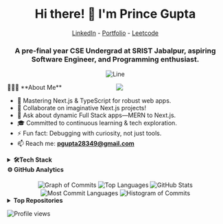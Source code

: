 <!--- Body Begins -->

<!-- Center-aligned header -->
<div align="center">
  <h1>Hi there! 👋 I'm Prince Gupta</h1>
  <!-- Links to social profiles -->
  <p>
    <a href="https://linkedin.com/in/prince-gupta-0201b824b">LinkedIn</a> - 
    <a href="https://portfolio-lemon-zeta-11.vercel.app/">Portfolio</a> -
    <a href="https://www.leetcode.com/pgupta28349">Leetcode</a>
  </p> 
</div>

<!-- Brief introduction -->
<h3 align="center">A pre-final year CSE Undergrad at SRIST Jabalpur, aspiring Software Engineer, and Programming enthusiast.</h3>

<!-- Divider line -->
<p align="center">
  <img src="https://user-images.githubusercontent.com/85225156/171937799-8fc9e255-9889-4642-9c92-6df85fb86e82.gif" alt="Line" />
</p>
<!-- List of personal information -->
👨🏻‍💻 **About Me**<img src="https://raw.githubusercontent.com/sanjay-kv/sanjay-kv/main/Assets/illustration.png" min-width="100px" max-width="250px" width="250px" align="right"> 

- 🌱 Mastering Next.js & TypeScript for robust web apps.
- 👯 Collaborate on imaginative Next.js projects!
- 💬 Ask about dynamic Full Stack apps—MERN to Next.js.
- 🎓 Committed to continuous learning & tech exploration.
- ⚡ Fun fact: Debugging with curiosity, not just tools.
- 📫 Reach me: **pgupta28349@gmail.com**
 

<!-- Icons representing the tech stack -->
<details> 
 <summary><b>🛠Tech Stack</b></summary><br>

<!-- Languages -->
<p><b>Languages:</b>
  <!-- JavaScript --> <img src="https://raw.githubusercontent.com/devicons/devicon/master/icons/javascript/javascript-original.svg" alt="JavaScript" width="30" height="30" /> 
  <!-- Java --> <img src="https://raw.githubusercontent.com/devicons/devicon/master/icons/java/java-original.svg" width="30" height="30" alt="Java" />
  <!-- C --> <img src="https://raw.githubusercontent.com/devicons/devicon/master/icons/c/c-original.svg" alt="C" width="30" height="30" /> 
  <!-- C++ --> <img src="https://raw.githubusercontent.com/devicons/devicon/master/icons/cplusplus/cplusplus-original.svg" alt="C++" width="30" height="30" /> 
  <!-- TypeScript --> <img src="https://raw.githubusercontent.com/devicons/devicon/master/icons/typescript/typescript-original.svg" alt="TypeScript" width="30" height="30" /> 
  <!-- Python --><img src="https://raw.githubusercontent.com/devicons/devicon/master/icons/python/python-original.svg" alt="Python" width="30" height="30" />
  <!-- MongoDB --><img src="https://raw.githubusercontent.com/devicons/devicon/master/icons/mongodb/mongodb-original.svg" alt="MongoDB" width="30" height="30" /> 
  <!-- MySQL --><img src="https://raw.githubusercontent.com/devicons/devicon/master/icons/mysql/mysql-original.svg" alt="MySQL" width="30" height="30" /> 
  <!-- HTML5 --><img src="https://raw.githubusercontent.com/devicons/devicon/master/icons/html5/html5-original.svg" alt="HTML5" width="30" height="30" /> 
  <!-- CSS --><img src="https://raw.githubusercontent.com/devicons/devicon/master/icons/css3/css3-original.svg" alt="CSS" width="30" height="30" /> 
</p>

<!-- Frameworks and Libraries -->
<p><b>Frameworks and Libraries:</b>
  <!-- Next.js --><img src="https://cdn.jsdelivr.net/gh/devicons/devicon/icons/nextjs/nextjs-original.svg" alt="Next.js" width="30" height="30"/> 
  <!-- React --><img src="https://raw.githubusercontent.com/devicons/devicon/master/icons/react/react-original.svg" alt="React" width="30" height="30" /> 
  <!-- Redux --><img src="https://raw.githubusercontent.com/devicons/devicon/master/icons/redux/redux-original.svg" alt="Redux" width="30" height="30" /> 
  <!-- Express.js --><img src="https://raw.githubusercontent.com/devicons/devicon/master/icons/express/express-original.svg" alt="Express.js" width="30" height="30" /> 
  <!-- Tailwind CSS --><img src="https://cdn.jsdelivr.net/gh/devicons/devicon/icons/tailwindcss/tailwindcss-original.svg" alt="Tailwind CSS" width="30" height="30" /> 
  <!-- npm --><img src="https://raw.githubusercontent.com/devicons/devicon/master/icons/npm/npm-original-wordmark.svg" alt="npm" width="30" height="30" />
  <!-- Numpy --><img src="https://img.shields.io/badge/-Numpy-0E7ACE?logo=numpy&logoColor=white&style=flat" alt="Numpy" width="30" height="30" />
  <!-- Pandas --><img src="https://img.shields.io/badge/-Pandas-150455?logo=pandas&logoColor=white&style=flat" alt="Pandas" width="30" height="30" />
  <!-- Sklearn --><img src="https://img.shields.io/badge/-Sklearn-F09437?logo=scikit-learn&logoColor=white&style=flat" alt="Sklearn" width="30" height="30" />
</p>

<!-- Tools and Platforms -->
<p><b>Tools and Platforms:</b>
  <!-- Git --> <img src="https://www.vectorlogo.zone/logos/git-scm/git-scm-icon.svg" alt="Git" width="30" height="30" /> 
  <!-- GitHub --><img src="https://raw.githubusercontent.com/devicons/devicon/master/icons/github/github-original.svg" alt="GitHub" width="30" height="30" />
  <!-- Cloudflare --><img src="https://img.shields.io/badge/-Cloudflare-4679A4?logo=Cloudflare&logoColor=orange&style=flat" alt="Cloudflare" width="30" height="30" />
  <!-- Visual Studio Code --> <img src="https://img.shields.io/badge/-Visual%20Studio%20Code-25AEF4?logo=visualstudio&logoColor=white&style=flat" alt="Visual Studio Code" width="30" height="30" />
</p>

<!-- Operating Systems -->
<p><b>Operating Systems:</b>
  <!-- Windows --> <img src="https://img.shields.io/badge/-Windows-0F7BCF?logo=Windows&logoColor=white&style=flat" alt="Windows" width="30" height="30" />
  <!-- Linux --><img src="https://img.shields.io/badge/-Linux-EDBD2B?logo=Linux&logoColor=black&style=flat" alt="Linux" width="30" height="30" />
</p>

</details> 

<!-- GitHub Analytics -->
  <summary><b>⚙️ GitHub Analytics</b></summary><br>
  <!-- Links to GitHub analytics images -->
  <div align="center">
      <!-- Graph of Commits -->
    <img align="center" height="155em"src="https://github-profile-summary-cards.vercel.app/api/cards/profile-details?username=princegupta101&theme=github_dark" alt="Graph of Commits" />
    <!-- Repositories per language -->
    <img align="center" height="155em" src="http://github-profile-summary-cards.vercel.app/api/cards/repos-per-language?username=PrinceGupta101&theme=github_dark" alt="Top Languages" />
    <!-- GitHub stats -->
    <img align="center" height="155em" src="http://github-profile-summary-cards.vercel.app/api/cards/stats?username=PrinceGupta101&theme=github_dark" alt="GitHub Stats" />
        <!-- Repositories per language -->
    <img align="center" height="155em" src="http://github-profile-summary-cards.vercel.app/api/cards/most-commit-language?username=PrinceGupta101&theme=github_dark" alt="Most Commit Languages" />
    <!-- Histogram of Commits -->
    <img align="center" height="155em" src="https://github-profile-summary-cards.vercel.app/api/cards/productive-time?username=princegupta101&theme=github_dark" alt="Histogram of Commits" /></br>
  
  </div>


<!-- Top Repositories -->
<details>
  <summary><b>Top Repositories</b></summary><br>
   <p align="left">
    <!-- Learning Management System -->
    <a href="https://github.com/Princegupta101/Learning-Management-System"> <img width="278" src="https://denvercoder1-github-readme-stats.vercel.app/api/pin/?username=Princegupta101&repo=Learning-Management-System&theme=react&bg_color=1F222E&title_color=F8D866&hide_border=true&icon_color=F8D866&show_icons=false" alt="Learning Management System">
    </a>
    <!-- Live Code Share -->
    <a href="https://github.com/Princegupta101/Live-Code-Share"> <img width="278" src="https://denvercoder1-github-readme-stats.vercel.app/api/pin/?username=Princegupta101&repo=Live-Code-Share&theme=react&bg_color=1F222E&title_color=F8D866&hide_border=true&icon_color=F8D866&show_icons=false" alt="Live Code Share">
    </a>
    <!-- Portfolio -->
    <a href="https://github.com/Princegupta101/Portfolio"> <img width="278" src="https://denvercoder1-github-readme-stats.vercel.app/api/pin/?username=Princegupta101&repo=Portfolio&theme=react&bg_color=1F222E&title_color=F8D866&hide_border=true&icon_color=F8D866&show_icons=false" alt="Portfolio">
    </a>
  </p>
</details>


<!-- Profile views counter -->
<p align="left"> 
  <img src="https://komarev.com/ghpvc/?username=princegupta101&label=Profile%20views&color=0e75b6&style=flat" alt="Profile views" /> 
</p>
